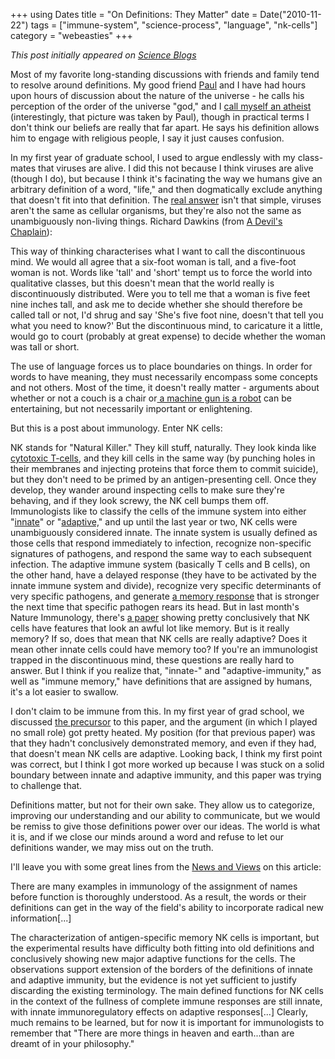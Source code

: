 +++
using Dates
title = "On Definitions: They Matter"
date = Date("2010-11-22")
tags = ["immune-system", "science-process", "language", "nk-cells"]
category = "webeasties"
+++

_This post initially appeared on [Science Blogs](http://scienceblogs.com/webeasties)_

Most of my favorite long-standing discussions with friends and family tend to resolve around definitions. My good friend [Paul](http://terraspira.com/luminaux.html) and I have had hours upon hours of discussion about the nature of the universe - he calls his perception of the order of the universe "god," and I [call myself an atheist](http://flic.kr/p/8Ve4mf) (interestingly, that picture was taken by Paul), though in practical terms I don't think our beliefs are really that far apart. He says his definition allows him to engage with religious people, I say it just causes confusion.

In my first year of graduate school, I used to argue endlessly with my class-mates that viruses are alive. I did this not because I think viruses are alive (though I do), but because I think it's facinating the way we humans give an arbitrary definition of a word, "life," and then dogmatically exclude anything that doesn't fit into that definition. The [real answer](http://scienceblogs.com/erv/2009/03/ten_five_reasons_clumsy_excuse.php) isn't that simple, viruses aren't the same as cellular organisms, but they're also not the same as unambiguously non-living things. Richard Dawkins (from [A Devil's Chaplain](http://www.amazon.com/Devils-Chaplain-Reflections-Hope-Science/dp/0618335404)):

This way of thinking characterises what I want to call the discontinuous mind. We would all agree that a six-foot woman is tall, and a five-foot woman is not. Words like 'tall' and 'short' tempt us to force the world into qualitative classes, but this doesn't mean that the world really is discontinuously distributed. Were you to tell me that a woman is five feet nine inches tall, and ask me to decide whether she should therefore be called tall or not, I'd shrug and say 'She's five foot nine, doesn't that tell you what you need to know?' But the discontinuous mind, to caricature it a little, would go to court (probably at great expense) to decide whether the woman was tall or short.

The use of language forces us to place boundaries on things. In order for words to have meaning, they must necessarily encompass some concepts and not others. Most of the time, it doesn't really matter - arguments about whether or not a couch is a chair or[ a machine gun is a robot](http://www.maximumfun.org/2010/11/15/judge-john-hodgman-ep-3-are-machine-guns-robots) can be entertaining, but not necessarily important or enlightening.

But this is a post about immunology. Enter NK cells:

NK stands for "Natural Killer." They kill stuff, naturally. They look kinda like[ cytotoxic T-cells](http://en.wikipedia.org/wiki/CD8_T_cell), and they kill cells in the same way (by punching holes in their membranes and injecting proteins that force them to commit suicide), but they don't need to be primed by an antigen-presenting cell. Once they develop, they wander around inspecting cells to make sure they're behaving, and if they look screwy, the NK cell bumps them off. 
Immunologists like to classify the cells of the immune system into either "[innate](http://scienceblogs.com/webeasties/2010/11/immune_response_from_start_to_1.php)" or "[adaptive,](http://scienceblogs.com/webeasties/2010/11/immune_response_from_start_to_2/)" and up until the last year or two, NK cells were unambiguously considered innate. The innate system is usually defined as those cells that respond immediately to infection, recognize non-specific signatures of pathogens, and respond the same way to each subsequent infection. The adaptive immune system (basically T cells and B cells), on the other hand, have a delayed response (they have to be activated by the innate immune system and divide), recognize very specific determinants of very specific pathogens, and generate [a memory response](http://scienceblogs.com/webeasties/2010/11/immune_response_from_start_to.php) that is stronger the next time that specific pathogen rears its head. 
But in last month's Nature Immunology, there's [a paper](www.nature.com/ni/journal/v11/n12/full/ni.1953.html) showing pretty conclusively that NK cells have features that look an awful lot like memory. But is it really memory? If so, does that mean that NK cells are really adaptive? Does it mean other innate cells could have memory too? If you're an immunologist trapped in the discontinuous mind, these questions are really hard to answer. But I think if you realize that, "innate-" and "adaptive-immunity," as well as "immune memory," have definitions that are assigned by humans, it's a lot easier to swallow.

I don't claim to be immune from this. In my first year of grad school, we discussed [the precursor](www.nature.com/ni/journal/v7/n5/full/ni1332.html) to this paper, and the argument (in which I played no small role) got pretty heated. My position (for that previous paper) was that they hadn't conclusively demonstrated memory, and even if they had, that doesn't mean NK cells are adaptive. Looking back, I think my first point was correct, but I think I got more worked up because I was stuck on a solid boundary between innate and adaptive immunity, and this paper was trying to challenge that.

Definitions matter, but not for their own sake. They allow us to categorize, improving our understanding and our ability to communicate, but we would be remiss to give those definitions power over our ideas. The world is what it is, and if we close our minds around a word and refuse to let our definitions wander, we may miss out on the truth.

I'll leave you with some great lines from the [News and Views](www.nature.com/ni/journal/v11/n12/full/ni1210-1080.html) on this article:

There are many examples in immunology of the assignment of names before function is thoroughly understood. As a result, the words or their definitions can get in the way of the field's ability to incorporate radical new information[...]

The characterization of antigen-specific memory NK cells is important, but the experimental results have difficulty both fitting into old definitions and conclusively showing new major adaptive functions for the cells. The observations support extension of the borders of the definitions of innate and adaptive immunity, but the evidence is not yet sufficient to justify discarding the existing terminology. The main defined functions for NK cells in the context of the fullness of complete immune responses are still innate, with innate immunoregulatory effects on adaptive responses[...] Clearly, much remains to be learned, but for now it is important for immunologists to remember that "There are more things in heaven and earth...than are dreamt of in your philosophy."

      
  
